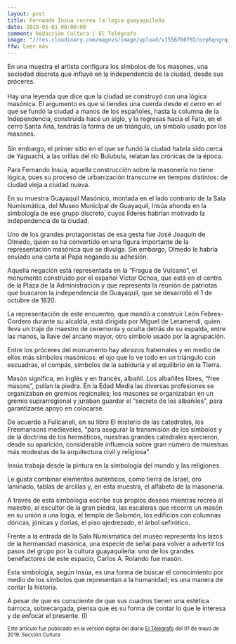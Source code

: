 ```yaml
---
layout: post
title: Fernando Insua recrea la logia guayaquileña
date: 2019-05-01 00:00:00
comment: Redacción Cultura | El Telégrafo
image: "//res.cloudinary.com/magnvs/image/upload/v1556760792/orp6qngrqirqm3alxfoa.jpg"
ffw: Leer más
---
```


En una muestra el artista configura los símbolos de los masones, una sociedad discreta que influyó en la independencia de la ciudad, desde sus próceres.<br /><br />Hay una leyenda que dice que la ciudad se construyó con una lógica masónica. El argumento es que si tiendes una cuerda desde el cerro en el que se fundó la ciudad a manos de los españoles, hasta la columna de la Independencia, construida hace un siglo, y la regresas hacia el Faro, en el cerro Santa Ana, tendrás la forma de un triángulo, un símbolo usado por los masones.<br /><br />Sin embargo, el primer sitio en el que se fundó la ciudad habría sido cerca de Yaguachi, a las orillas del río Bulubulu, relatan las crónicas de la época.

Para Fernando Insúa, aquella construcción sobre la masonería no tiene lógica, pues su proceso de urbanización transcurre en tiempos distintos: de ciudad vieja a ciudad nueva.

En su muestra Guayaquil Masónico, montada en el lado contrario de la Sala Numismática, del Museo Municipal de Guayaquil, Insúa ahonda en la simbología de ese grupo discreto, cuyos líderes habrían motivado la independencia de la ciudad.

Uno de los grandes protagonistas de esa gesta fue José Joaquín de Olmedo, quien se ha convertido en una figura importante de la representación masónica que se divulga. Sin embargo, Olmedo le habría enviado una carta al Papa negando su adhesión.

Aquella negación está representada en la “Fragua de Vulcano”, el monumento construido por el español Víctor Ochoa, que está en el centro de la Plaza de la Administración y que representa la  reunión de patriotas que buscaron la independencia de Guayaquil, que se desarrolló el 1 de octubre de 1820.

La representación de este encuentro, que mandó a construir León Febres-Cordero durante su alcaldía, está dirigida por Miguel de Letamendi, quien lleva un traje de maestro de ceremonia y oculta detrás de su espalda, entre las manos, la llave del arcano mayor, otro símbolo usado por la agrupación.

Entre los próceres del monumento hay abrazos fraternales y en medio de ellos más símbolos masónicos: el ojo que lo ve todo en un triángulo con escuadras, el compás, símbolos de la sabiduría y el equilibrio en la Tierra.

Masón significa, en inglés y en francés, albañil. Los albañiles libres, “free masons”, pulían la piedra. En la Edad Media las diversas profesiones se organizaban en gremios regionales; los masones se organizaban en un gremio suprarregional y juraban guardar el “secreto de los albañiles”, para garantizarse apoyo en colocarse.

De acuerdo a Fullcaneli, en su libro El misterio de las catedrales, los Freemansons medievales, “para asegurar la transmisión de los símbolos y de la doctrina de los herméticos, nuestras grandes catedrales ejercieron, desde su aparición, considerable influencia sobre gran número de muestras más modestas de la arquitectura civil y religiosa”.

Insúa trabaja desde la pintura en la simbología del mundo y las religiones.

Le gusta combinar elementos auténticos, como tierra de Israel, oro laminado, tablas de arcillas y, en esta muestra, el alfabeto de la masonería.

A través de esta simbología escribe sus propios deseos mientras recrea al maestro, al escultor de la gran piedra, las escaleras que recorre un masón en su unión a una logia, el templo de Salomón, los edificios con columnas dóricas, jónicas y dorias, el piso ajedrezado, el árbol sefirótico.

Frente a la entrada de la Sala Numismática del museo representa los lazos de la hermandad masónica, una especie de señal para volver a advertir los pasos del grupo por la cultura guayaquileña: uno de los grandes benefactores de este espacio, Carlos A. Rolando fue masón.

Esta simbología, según Insúa, es una forma de  buscar el conocimiento por medio de los símbolos que representan a la humanidad; es una manera de contar la historia.

A pesar de que es consciente de que sus cuadros tienen una estética barroca, sobrecargada, piensa que es su forma de contar lo que le interesa y de enfocar el presente. (I)

<small>Este artículo fue publicado en la versión digital del diario [El Telégrafo](//tinyurl.com/y6lm4hml) del 01 de mayo de 2019. Sección Cultura</small>
